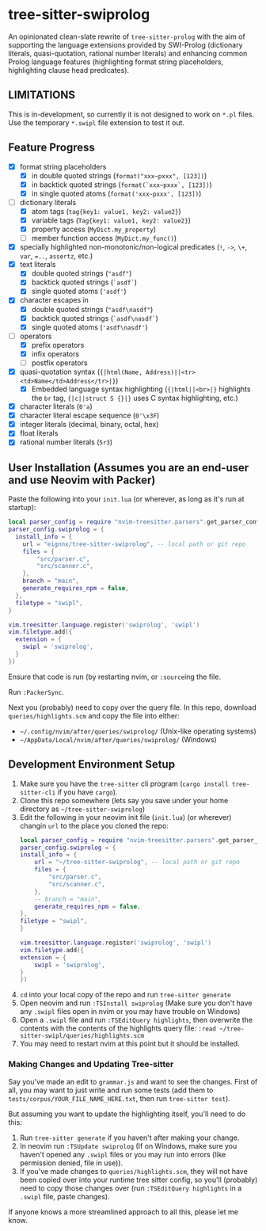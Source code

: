 # tree-sitter-swiprolog
An opinionated clean-slate rewrite of `tree-sitter-prolog` with the aim of supporting the language extensions provided by SWI-Prolog (dictionary literals, quasi-quotation, rational number literals) and enhancing common Prolog language features (highlighting format string placeholders, highlighting clause head predicates).

## LIMITATIONS
This is in-development, so currently it is not designed to work on `*.pl` files. Use the temporary `*.swipl` file extension to test it out.

## Feature Progress
- [X] format string placeholders
    - [X] in double quoted strings (`format("xxx~pxxx", [123])`)
    - [X] in backtick quoted strings (``format(`xxx~pxxx`, [123])``)
    - [X] in single quoted atoms (`format('xxx~pxxx', [123])`)
- [ ] dictionary literals
    - [X] atom tags (`tag{key1: value1, key2: value2}`)
    - [X] variable tags (`Tag{key1: value1, key2: value2}`)
    - [X] property access (`MyDict.my_property`)
    - [ ] member function access (`MyDict.my_func()`)
- [X] specially highlighted non-monotonic/non-logical predicates (`!`, `->`, 
     `\+`, `var`, `=..`, `assertz`, etc.)
- [X] text literals
    - [X] double quoted strings (`"asdf"`)
    - [X] backtick quoted strings (`` `asdf` ``)
    - [X] single quoted atoms (`'asdf'`)
- [X] character escapes in
    - [X] double quoted strings (`"asdf\nasdf"`)
    - [X] backtick quoted strings (`` `asdf\nasdf` ``)
    - [X] single quoted atoms (`'asdf\nasdf'`)
- [ ] operators
    - [X] prefix operators
    - [X] infix operators
    - [ ] postfix operators
- [X] quasi-quotation syntax (`{|html(Name, Address)||<tr><td>Name</td>Address</tr>|}`)
    - [X] Embedded language syntax highlighting (`{|html||<br>|}` highlights the `br` tag, `{|c||struct S {}|}` uses C syntax highlighting, etc.)
- [X] character literals (`0'a`)
- [X] character literal escape sequence (`0'\x3F`)
- [X] integer literals (decimal, binary, octal, hex)
- [X] float literals
- [X] rational number literals (`5r3`)

## User Installation (Assumes you are an end-user and use Neovim with Packer)
Paste the following into your `init.lua` (or wherever, as long as it's run at startup):

```lua
local parser_config = require "nvim-treesitter.parsers".get_parser_configs()
parser_config.swiprolog = {
  install_info = {
    url = "eignnx/tree-sitter-swiprolog", -- local path or git repo
    files = {
        "src/parser.c",
        "src/scanner.c",
    },
    branch = "main",
    generate_requires_npm = false,
  },
  filetype = "swipl",
}

vim.treesitter.language.register('swiprolog', 'swipl')
vim.filetype.add({
  extension = {
    swipl = 'swiprolog',
  }
})
```

Ensure that code is run (by restarting nvim, or `:source`ing the file.

Run `:PackerSync`.

Next you (probably) need to copy over the query file. In this repo, download `queries/highlights.scm` and copy the file into either:
- `~/.config/nvim/after/queries/swiprolog/` (Unix-like operating systems)
- `~/AppData/Local/nvim/after/queries/swiprolog/` (Windows)

## Development Environment Setup
1. Make sure you have the `tree-sitter` cli program (`cargo install tree-sitter-cli` if you have `cargo`).
1. Clone this repo somewhere (lets say you save under your home directory as `~/tree-sitter-swiprolog`)
1. Edit the following in your neovim init file (`init.lua`) (or wherever) changin `url` to the place you cloned the repo:
    ```lua
    local parser_config = require "nvim-treesitter.parsers".get_parser_configs()
    parser_config.swiprolog = {
    install_info = {
        url = "~/tree-sitter-swiprolog", -- local path or git repo
        files = {
            "src/parser.c",
            "src/scanner.c",
        },
        -- branch = "main",
        generate_requires_npm = false,
    },
    filetype = "swipl",
    }

    vim.treesitter.language.register('swiprolog', 'swipl')
    vim.filetype.add({
    extension = {
        swipl = 'swiprolog',
    }
    })
    ```
1. `cd` into your local copy of the repo and run `tree-sitter generate`
1. Open neovim and run `:TSInstall swiprolog` (Make sure you don't have any `.swipl` files open in nvim or you may have trouble on Windows)
1. Open a `.swipl` file and run `:TSEditQuery highlights`, then overwrite the contents with the contents of the highlights query file: `:read ~/tree-sitter-swipl/queries/highlights.scm`
1. You may need to restart nvim at this point but it should be installed.

### Making Changes and Updating Tree-sitter
Say you've made an edit to `grammar.js` and want to see the changes. First of all, you may want to just write and run some tests (add them to `tests/corpus/YOUR_FILE_NAME_HERE.txt`, then run `tree-sitter test`).

But assuming you want to update the highlighting itself, you'll need to do this:

1. Run `tree-sitter generate` if you haven't after making your change.
1. In neovim run `:TSUpdate swiprolog` (If on Windows, make sure you haven't opened any `.swipl` files or you may run into errors (like permission denied, file in use)).
1. If you've made changes to `queries/highlights.scm`, they will not have been copied over into your runtime tree sitter config, so you'll (probably) need to copy those changes over (run `:TSEditQuery highlights` in a `.swipl` file, paste changes).

If anyone knows a more streamlined approach to all this, please let me know.
